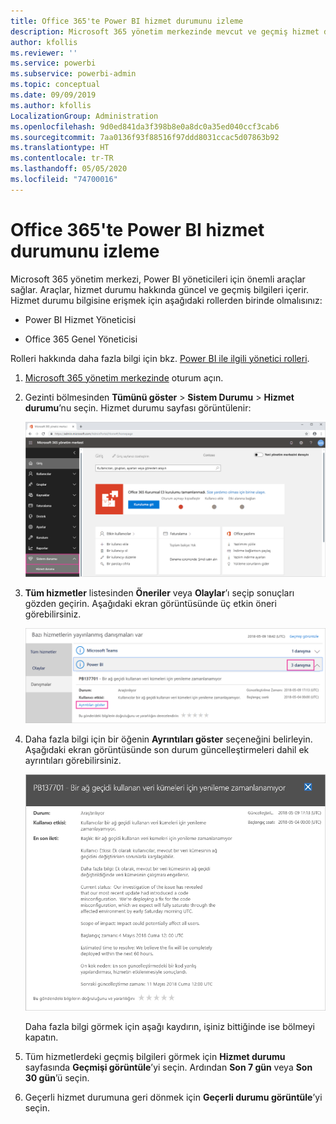 ```yaml
---
title: Office 365'te Power BI hizmet durumunu izleme
description: Microsoft 365 yönetim merkezinde mevcut ve geçmiş hizmet durumunu görüntüleme hakkında bilgi edinin.
author: kfollis
ms.reviewer: ''
ms.service: powerbi
ms.subservice: powerbi-admin
ms.topic: conceptual
ms.date: 09/09/2019
ms.author: kfollis
LocalizationGroup: Administration
ms.openlocfilehash: 9d0ed841da3f398b8e0a8dc0a35ed040ccf3cab6
ms.sourcegitcommit: 7aa0136f93f88516f97ddd8031ccac5d07863b92
ms.translationtype: HT
ms.contentlocale: tr-TR
ms.lasthandoff: 05/05/2020
ms.locfileid: "74700016"
---
```

# <a name="track-power-bi-service-health-in-office-365"></a>Office 365'te Power BI hizmet durumunu izleme

Microsoft 365 yönetim merkezi, Power BI yöneticileri için önemli araçlar sağlar. Araçlar, hizmet durumu hakkında güncel ve geçmiş bilgileri içerir. Hizmet durumu bilgisine erişmek için aşağıdaki rollerden birinde olmalısınız:

* Power BI Hizmet Yöneticisi

* Office 365 Genel Yöneticisi

Rolleri hakkında daha fazla bilgi için bkz. [Power BI ile ilgili yönetici rolleri](service-admin-administering-power-bi-in-your-organization.md#administrator-roles-related-to-power-bi).

1. [Microsoft 365 yönetim merkezinde](https://portal.office.com/adminportal) oturum açın.

1. Gezinti bölmesinden **Tümünü göster** > **Sistem Durumu** > **Hizmet durumu**’nu seçin. Hizmet durumu sayfası görüntülenir:

    ![Sistem ve Hizmet durumu seçeneklerinin öne çıkarıldığı Microsoft 365 yönetim merkezinin ekran görüntüsü.](media/service-admin-health/service-health-tile.png)

1. **Tüm hizmetler** listesinden **Öneriler** veya **Olaylar**’ı seçip sonuçları gözden geçirin. Aşağıdaki ekran görüntüsünde üç etkin öneri görebilirsiniz.

    ![Power BI için üç öneriyi içeren ve Ayrıntıları göster seçeneğinin öne çıkarıldığı Hizmet durumu sayfasının ekran görüntüsü.](media/service-admin-health/active-advisories.png)

1. Daha fazla bilgi için bir öğenin **Ayrıntıları göster** seçeneğini belirleyin. Aşağıdaki ekran görüntüsünde son durum güncelleştirmeleri dahil ek ayrıntıları görebilirsiniz.

    ![Öneri ayrıntılarının ekran görüntüsü.](media/service-admin-health/advisory-details.png)

    Daha fazla bilgi görmek için aşağı kaydırın, işiniz bittiğinde ise bölmeyi kapatın.

1. Tüm hizmetlerdeki geçmiş bilgileri görmek için **Hizmet durumu** sayfasında **Geçmişi görüntüle**’yi seçin. Ardından **Son 7 gün** veya **Son 30 gün**’ü seçin. 

1. Geçerli hizmet durumuna geri dönmek için **Geçerli durumu görüntüle**’yi seçin.